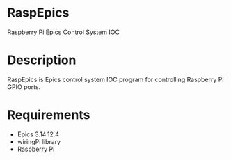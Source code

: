 RaspEpics
=========

Raspberry Pi Epics Control System IOC

Description
===========

RaspEpics is Epics control system IOC program for controlling Raspberry Pi GPIO ports.

Requirements
============

- Epics 3.14.12.4 
- wiringPi library
- Raspberry Pi
